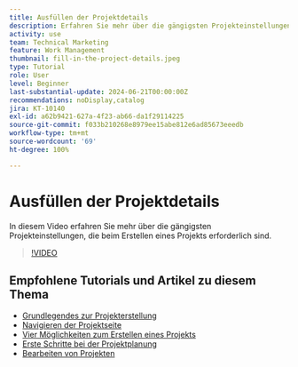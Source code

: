 ```yaml
---
title: Ausfüllen der Projektdetails
description: Erfahren Sie mehr über die gängigsten Projekteinstellungen, die beim Erstellen eines Projekts erforderlich sind.
activity: use
team: Technical Marketing
feature: Work Management
thumbnail: fill-in-the-project-details.jpeg
type: Tutorial
role: User
level: Beginner
last-substantial-update: 2024-06-21T00:00:00Z
recommendations: noDisplay,catalog
jira: KT-10140
exl-id: a62b9421-627a-4f23-ab66-da1f29114225
source-git-commit: f033b210268e8979ee15abe812e6ad85673eeedb
workflow-type: tm+mt
source-wordcount: '69'
ht-degree: 100%

---
```


# Ausfüllen der Projektdetails

In diesem Video erfahren Sie mehr über die gängigsten Projekteinstellungen, die beim Erstellen eines Projekts erforderlich sind.

>[!VIDEO](https://video.tv.adobe.com/v/3430410/?quality=12&learn=on)


## Empfohlene Tutorials und Artikel zu diesem Thema

* [Grundlegendes zur Projekterstellung](/help/manage-work/projects/understand-basic-project-creation.md)
* [Navigieren der Projektseite](/help/manage-work/projects/navigate-the-project-page.md)
* [Vier Möglichkeiten zum Erstellen eines Projekts](/help/manage-work/projects/understand-other-ways-to-create-projects.md)
* [Erste Schritte bei der Projektplanung](/help/manage-work/projects/getting-started-plan-a-project.md)
* [Bearbeiten von Projekten](https://experienceleague.adobe.com/de/docs/workfront/using/manage-work/projects/manage-projects/edit-projects)
